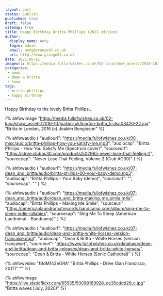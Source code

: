 ```yaml
---
layout: post
status: publish
published: true
draft: false
sitemap: true
title: Happy Birthday Britta Phillips (2021 edition)
author:
  display_name: Andy
  login: admin
  email: andy@grange85.co.uk
  url: http://www.grange85.co.uk
date: 2021-06-11
imageurl: https://media.fullofwishes.co.uk/02-luna/show_assets/2016-10/joakim-uk/london-britta_5-dsc03420-22.jpg
categories:
 - news
 - dean & britta
 - luna
tags:
 - britta phillips
 - happy birthday
---
```

Happy Birthday to the lovely Britta Phillips...

{% ahfowimage "https://media.fullofwishes.co.uk/02-luna/show_assets/2016-10/joakim-uk/london-britta_5-dsc03420-22.jpg" "Britta in London, 2016 (c) Joakim Bengtsson" %}

{% ahfowaudio {
"audiourl": "https://media.fullofwishes.co.uk/00-misc/audio/britta-phillips-how-you-satisfy-me.mp3",
"audiocap": "Britta Phillips - How You Satisfy Me (Spectrum cover)",
"sourceurl": "https://store.clubac30.com/products/502965-never-lose-that-feeling-2",
"sourcecap": "Never Lose That Feeling, Volume 2 (Club AC30)"
} %}

<!--more-->

{% ahfowaudio {
"audiourl": "https://media.fullofwishes.co.uk/07-dean_and_britta/audio/britta-phillips-00-your-baby-demo.mp3",
"audiocap": "Britta Phillips - Your Baby (demo)",
"sourceurl": "",
"sourcecap": ""
} %}

{% ahfowaudio {
"audiourl": "https://media.fullofwishes.co.uk/07-dean_and_britta/audio/dean_and_britta-making_me_smile.m4a",
"audiocap": "Britta Phillips - Making Me Smile",
"sourceurl": "https://americanlaundromatrecords.bandcamp.com/album/sing-me-to-sleep-indie-lullabies",
"sourcecap": "Sing Me To Sleep (American Laudromat - Bandcamp)"
} %}

{% ahfowaudio {
"audiourl": "https://media.fullofwishes.co.uk/07-dean_and_britta/audio/dean-and-britta-white-horses-version-francaise.mp3",
"audiocap": "Dean & Britta - White Horses (version française)",
"sourceurl": "https://www.fullofwishes.co.uk/database/dean-and-britta/dean-and-britta-releases/dean-and-britta-white-horses/",
"sourcecap": "Dean & Britta - White Horses (Sonic Cathedral)"
} %}

{% ahfowvideo "fBdM142eGRA" "Britta Phillips - Drive (San Francisco, 2017)" "" %}

{% ahfowimage "https://live.staticflickr.com/65535/50098169928_de35cddd29_c.jpg" "Britta waves (July, 2020)" %}

